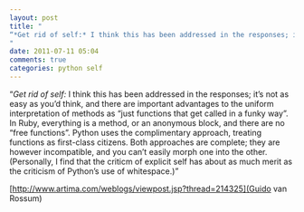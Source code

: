 ```yaml
---
layout: post
title: "
“*Get rid of self:* I think this has been addressed in the responses; it’s not as easy as you’d think, and there are important advantages to the uniform interpretation of methods as “just functions that get called in a funky way”. In Ruby, everything is a method, or an anonymous block, and there are no “free functions”. Python uses the complimentary approach, treating functions as first-class citizens. Both approaches are complete; they are however incompatible, and you can’t easily morph one into the other. (Personally, I find that the criticm of explicit self has about as much merit as the criticism of Python’s use of whitespace.)”
"
date: 2011-07-11 05:04
comments: true
categories: python self
---
```


“*Get rid of self:* I think this has been addressed in the responses; it’s not as easy as you’d think, and there are important advantages to the uniform interpretation of methods as “just functions that get called in a funky way”. In Ruby, everything is a method, or an anonymous block, and there are no “free functions”. Python uses the complimentary approach, treating functions as first-class citizens. Both approaches are complete; they are however incompatible, and you can’t easily morph one into the other. (Personally, I find that the criticm of explicit self has about as much merit as the criticism of Python’s use of whitespace.)”

[http://www.artima.com/weblogs/viewpost.jsp?thread=214325](Guido van Rossum)

